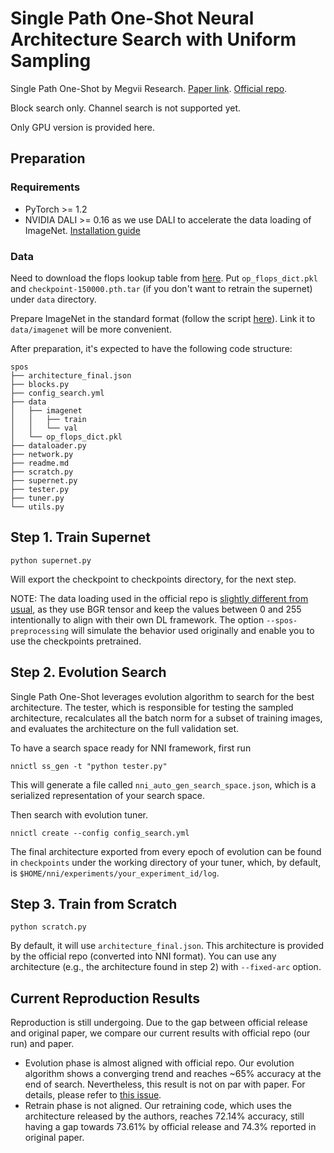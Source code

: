 # Single Path One-Shot Neural Architecture Search with Uniform Sampling

Single Path One-Shot by Megvii Research. [Paper link](https://arxiv.org/abs/1904.00420). [Official repo](https://github.com/megvii-model/SinglePathOneShot).

Block search only. Channel search is not supported yet.

Only GPU version is provided here.

## Preparation

### Requirements

* PyTorch >= 1.2
* NVIDIA DALI >= 0.16 as we use DALI to accelerate the data loading of ImageNet. [Installation guide](https://docs.nvidia.com/deeplearning/sdk/dali-developer-guide/docs/installation.html)

### Data

Need to download the flops lookup table from [here](https://1drv.ms/u/s!Am_mmG2-KsrnajesvSdfsq_cN48?e=aHVppN).
Put `op_flops_dict.pkl` and `checkpoint-150000.pth.tar` (if you don't want to retrain the supernet) under `data` directory.

Prepare ImageNet in the standard format (follow the script [here](https://gist.github.com/BIGBALLON/8a71d225eff18d88e469e6ea9b39cef4)). Link it to `data/imagenet` will be more convenient.

After preparation, it's expected to have the following code structure:

```
spos
├── architecture_final.json
├── blocks.py
├── config_search.yml
├── data
│   ├── imagenet
│   │   ├── train
│   │   └── val
│   └── op_flops_dict.pkl
├── dataloader.py
├── network.py
├── readme.md
├── scratch.py
├── supernet.py
├── tester.py
├── tuner.py
└── utils.py
```

## Step 1. Train Supernet

```
python supernet.py
```

Will export the checkpoint to checkpoints directory, for the next step.

NOTE: The data loading used in the official repo is [slightly different from usual](https://github.com/megvii-model/SinglePathOneShot/issues/5), as they use BGR tensor and keep the values between 0 and 255 intentionally to align with their own DL framework. The option `--spos-preprocessing` will simulate the behavior used originally and enable you to use the checkpoints pretrained.

## Step 2. Evolution Search

Single Path One-Shot leverages evolution algorithm to search for the best architecture. The tester, which is responsible for testing the sampled architecture, recalculates all the batch norm for a subset of training images, and evaluates the architecture on the full validation set.

To have a search space ready for NNI framework, first run

```
nnictl ss_gen -t "python tester.py"
```

This will generate a file called `nni_auto_gen_search_space.json`, which is a serialized representation of your search space.

Then search with evolution tuner.

```
nnictl create --config config_search.yml
```

The final architecture exported from every epoch of evolution can be found in `checkpoints` under the working directory of your tuner, which, by default, is `$HOME/nni/experiments/your_experiment_id/log`.

## Step 3. Train from Scratch

```
python scratch.py
```

By default, it will use `architecture_final.json`. This architecture is provided by the official repo (converted into NNI format). You can use any architecture (e.g., the architecture found in step 2) with `--fixed-arc` option.

## Current Reproduction Results

Reproduction is still undergoing. Due to the gap between official release and original paper, we compare our current results with official repo (our run) and paper.

* Evolution phase is almost aligned with official repo. Our evolution algorithm shows a converging trend and reaches ~65% accuracy at the end of search. Nevertheless, this result is not on par with paper. For details, please refer to [this issue](https://github.com/megvii-model/SinglePathOneShot/issues/6).
* Retrain phase is not aligned. Our retraining code, which uses the architecture released by the authors, reaches 72.14% accuracy, still having a gap towards 73.61% by official release and 74.3% reported in original paper.
